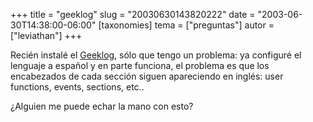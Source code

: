 +++
title = "geeklog"
slug = "20030630143820222"
date = "2003-06-30T14:38:00-06:00"
[taxonomies]
tema = ["preguntas"]
autor = ["leviathan"]
+++

Recién instalé el [Geeklog](http://www.geeklog.net), sólo que tengo un
problema: ya configuré el lenguaje a español y en parte funciona, el
problema es que los encabezados de cada sección siguen apareciendo en
inglés: user functions, events, sections, etc..

¿Alguien me puede echar la mano con esto?

